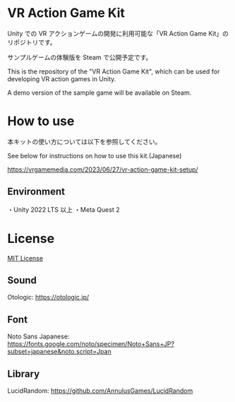 # VR Action Game Kit

Unity での VR アクションゲームの開発に利用可能な「VR Action Game Kit」のリポジトリです。

サンプルゲームの体験版を Steam で公開予定です。

This is the repository of the "VR Action Game Kit", which can be used for developing VR action games in Unity.

A demo version of the sample game will be available on Steam.

# How to use

本キットの使い方については以下を参照してください。

See below for instructions on how to use this kit.(Japanese)

https://vrgamemedia.com/2023/06/27/vr-action-game-kit-setup/

## Environment

・Unity 2022 LTS 以上
・Meta Quest 2

# License

[MIT License](LICENSE)

## Sound

Otologic:
https://otologic.jp/

## Font

Noto Sans Japanese:
https://fonts.google.com/noto/specimen/Noto+Sans+JP?subset=japanese&noto.script=Jpan

## Library

LucidRandom:
https://github.com/AnnulusGames/LucidRandom
